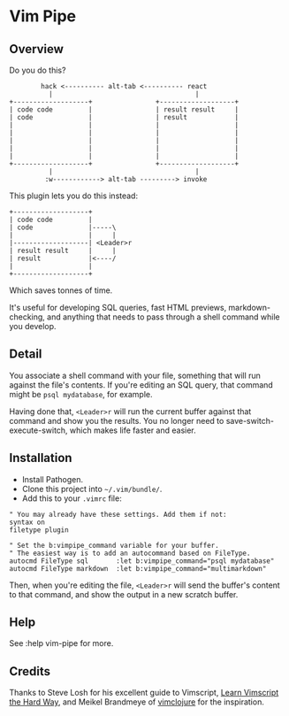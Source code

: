 # Vim Pipe

## Overview

Do you do this?

```
        hack <---------- alt-tab <---------- react
          |                                    |
+-------------------+                +-------------------+
| code code         |                | result result     |
| code              |                | result            |
|                   |                |                   |
|                   |                |                   |
|                   |                |                   |
|                   |                |                   |
|                   |                |                   |
+-------------------+                +-------------------+
          |                                    |
         :w------------> alt-tab ---------> invoke
```

This plugin lets you do this instead:

```
+-------------------+
| code code         |
| code              |-----\
|                   |     |
|-------------------| <Leader>r
| result result     |     |
| result            |<----/
|                   |
+-------------------+
```

Which saves tonnes of time.

It's useful for developing SQL queries, fast HTML previews, markdown-checking,
and anything that needs to pass through a shell command while you develop.

## Detail

You associate a shell command with your file, something that will run against
the file's contents. If you're editing an SQL query, that command might be
`psql mydatabase`, for example.

Having done that, `<Leader>r` will run the current buffer against that
command and show you the results. You no longer need to
save-switch-execute-switch, which makes life faster and easier.

## Installation

* Install Pathogen.
* Clone this project into `~/.vim/bundle/`.
* Add this to your `.vimrc` file:

```vimscript
" You may already have these settings. Add them if not:
syntax on
filetype plugin

" Set the b:vimpipe_command variable for your buffer.
" The easiest way is to add an autocommand based on FileType.
autocmd FileType sql       :let b:vimpipe_command="psql mydatabase"
autocmd FileType markdown  :let b:vimpipe_command="multimarkdown"
```

Then, when you're editing the file, `<Leader>r` will send the buffer's content
to that command, and show the output in a new scratch buffer.

## Help

See :help vim-pipe for more.

## Credits

Thanks to Steve Losh for his excellent guide to Vimscript, [Learn Vimscript the Hard Way][learn_vimscript], and Meikel Brandmeye of [vimclojure][vimclojure] for the inspiration.


[learn_vimscript]: http://learnvimscriptthehardway.stevelosh.com/
[vimclojure]: https://github.com/kotarak/vimclojure
